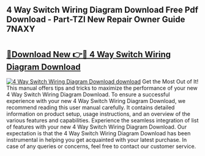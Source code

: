 ## 4 Way Switch Wiring Diagram Download Free Pdf Download - Part-TZI New Repair Owner Guide 7NAXY

# <h2><a href="http://dfl3w5.blite.top/?on=4+Way+Switch+Wiring+Diagram+Download">🔗Download New 👉🔴 4 Way Switch Wiring Diagram Download</a></h2>

[![4 Way Switch Wiring Diagram Download download](https://i.imgur.com/lujVjoI.png)](http://dfl3w5.blite.top/?on=4+Way+Switch+Wiring+Diagram+Download)
Get the Most Out of It! This manual offers tips and tricks to maximize the performance of your new 4 Way Switch Wiring Diagram Download. To ensure a successful experience with your new 4 Way Switch Wiring Diagram Download, we recommend reading this user manual carefully. It contains detailed information on product setup, usage instructions, and an overview of the various features and capabilities. Experience the seamless integration of list of features with your new 4 Way Switch Wiring Diagram Download. Our expectation is that the 4 Way Switch Wiring Diagram Download has been instrumental in helping you get acquainted with your latest purchase. In case of any queries or concerns, feel free to contact our customer service.
